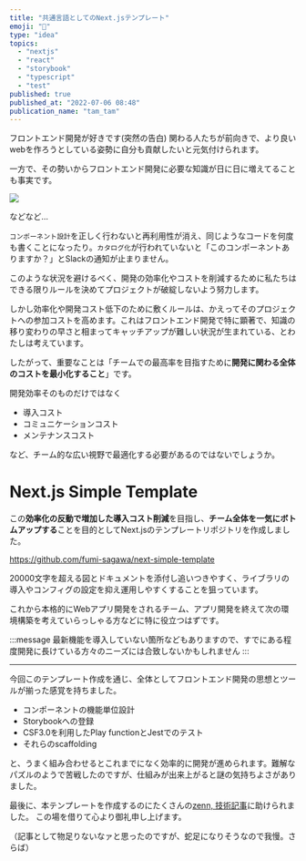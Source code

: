 ```yaml
---
title: "共通言語としてのNext.jsテンプレート"
emoji: "🤟"
type: "idea"
topics:
  - "nextjs"
  - "react"
  - "storybook"
  - "typescript"
  - "test"
published: true
published_at: "2022-07-06 08:48"
publication_name: "tam_tam"
---
```


フロントエンド開発が好きです(突然の告白)
関わる人たちが前向きで、より良いwebを作ろうとしている姿勢に自分も貢献したいと元気付けられます。

一方で、その勢いからフロントエンド開発に必要な知識が日に日に増えてることも事実です。

![](https://storage.googleapis.com/zenn-user-upload/df14289d063b-20220706.png)

などなど…

`コンポーネント設計`を正しく行わないと再利用性が消え、同じようなコードを何度も書くことになったり。`カタログ化`が行われていないと「このコンポーネントありますか？」とSlackの通知が止まりません。

このような状況を避けるべく、開発の効率化やコストを削減するために私たちはできる限りルールを決めてプロジェクトが破綻しないよう努力します。

しかし効率化や開発コスト低下のために敷くルールは、かえってそのプロジェクトへの参加コストを高めます。これはフロントエンド開発で特に顕著で、知識の移り変わりの早さと相まってキャッチアップが難しい状況が生まれている、とわたしは考えています。

したがって、重要なことは「チームでの最高率を目指すために**開発に関わる全体のコストを最小化すること**」です。

開発効率そのものだけではなく

- 導入コスト
- コミュニケーションコスト
- メンテナンスコスト

など、チーム的な広い視野で最適化する必要があるのではないでしょうか。

# Next.js Simple Template

この**効率化の反動で増加した導入コスト削減**を目指し、**チーム全体を一気にボトムアップする**ことを目的としてNext.jsのテンプレートリポジトリを作成しました。

https://github.com/fumi-sagawa/next-simple-template

20000文字を超える図とドキュメントを添付し追いつきやすく、ライブラリの導入やコンフィグの設定を抑え運用しやすくすることを狙っています。

これから本格的にWebアプリ開発をされるチーム、アプリ開発を終えて次の環境構築を考えていらっしゃる方などに特に役立つはずです。

:::message
最新機能を導入していない箇所などもありますので、すでにある程度開発に長けている方々のニーズには合致しないかもしれません
:::

---

今回このテンプレート作成を通じ、全体としてフロントエンド開発の思想とツールが揃った感覚を持ちました。

- コンポーネントの機能単位設計
- Storybookへの登録
- CSF3.0を利用したPlay functionとJestでのテスト
- それらのscaffolding

と、うまく組み合わせるとこれまでになく効率的に開発が進められます。難解なパズルのようで苦戦したのですが、仕組みが出来上がると謎の気持ちよさがありました。

最後に、本テンプレートを作成するのにたくさんの[zenn, 技術記事](https://github.com/fumi-sagawa/next-simple-template/blob/main/docs/resources.md)に助けられました。
この場を借りて心より御礼申し上げます。

（記事として物足りないなァと思ったのですが、蛇足になりそうなので我慢。さらば）
